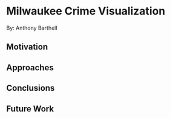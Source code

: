 # Milwaukee Crime Visualization 
By: Anthony Barthell

## Motivation

## Approaches

## Conclusions

## Future Work
